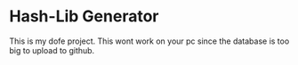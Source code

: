 # Hash-Lib Generator

This is my dofe project.
This wont work on your pc since the database is too big to upload to github.
